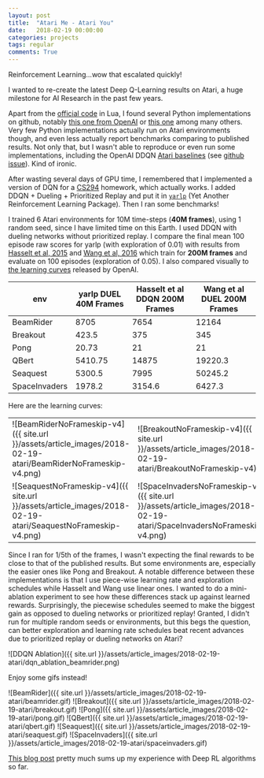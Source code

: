 ```yaml
---
layout: post
title:  "Atari Me - Atari You"
date:   2018-02-19 00:00:00
categories: projects
tags: regular
comments: True
---
```


Reinforcement Learning...wow that escalated quickly!

I wanted to re-create the latest Deep Q-Learning results on Atari, a huge milestone for AI Research in the past few years.

Apart from the [official code](https://github.com/kuz/DeepMind-Atari-Deep-Q-Learner) in Lua, I found several Python implementations on github, notably [this one from OpenAI](https://github.com/openai/baselines/tree/master/baselines/deepq) or [this one](https://github.com/ppwwyyxx/tensorpack/tree/master/examples/DeepQNetwork) among many others. Very few Python implementations actually run on Atari environments though, and even less actually report benchmarks comparing to published results. Not only that, but I wasn't able to reproduce or even run some implementations, including the OpenAI DDQN [Atari baselines](https://github.com/openai/baselines-results/blob/master/dqn_results.ipynb) (see [github issue](https://github.com/openai/baselines/issues/176)). Kind of ironic.

After wasting several days of GPU time, I remembered that I implemented a version of DQN for a [CS294](http://rll.berkeley.edu/deeprlcourse/) homework, which actually works. I added DDQN + Dueling + Prioritized Replay and put it in [`yarlp`](http://github.com/btaba/yarlp) (Yet Another Reinforcement Learning Package). Then I ran some benchmarks!

I trained 6 Atari environments for 10M time-steps (**40M frames**), using 1 random seed, since I have limited time on this Earth. I used DDQN with dueling networks without prioritized replay. I compare the final mean 100 episode raw scores for yarlp (with exploration of 0.01) with results from [Hasselt et al, 2015](https://arxiv.org/pdf/1509.06461.pdf) and [Wang et al, 2016](https://arxiv.org/pdf/1511.06581.pdf) which train for **200M frames** and evaluate on 100 episodes (exploration of 0.05). I also compared visually to [the learning curves](https://github.com/openai/baselines-results/blob/master/dqn_results.ipynb) released by OpenAI.

|env|yarlp DUEL 40M Frames|Hasselt et al DDQN 200M Frames|Wang et al DUEL 200M Frames|
|---|---|---|---|
|BeamRider|8705|7654|12164|
|Breakout|423.5|375|345|
|Pong|20.73|21|21|
|QBert|5410.75|14875|19220.3|
|Seaquest|5300.5|7995|50245.2|
|SpaceInvaders|1978.2|3154.6|6427.3|


Here are the learning curves:

|   |   |   |   |
|---|---|---|---|
|![BeamRiderNoFrameskip-v4]({{ site.url }}/assets/article_images/2018-02-19-atari/BeamRiderNoFrameskip-v4.png)|![BreakoutNoFrameskip-v4]({{ site.url }}/assets/article_images/2018-02-19-atari/BreakoutNoFrameskip-v4)|![PongNoFrameskip-v4]({{ site.url }}/assets/article_images/2018-02-19-atari/PongNoFrameskip-v4.png)|![QbertNoFrameskip-v4]({{ site.url }}/assets/article_images/2018-02-19-atari/QbertNoFrameskip-v4.png)|
|![SeaquestNoFrameskip-v4]({{ site.url }}/assets/article_images/2018-02-19-atari/SeaquestNoFrameskip-v4.png)|![SpaceInvadersNoFrameskip-v4]({{ site.url }}/assets/article_images/2018-02-19-atari/SpaceInvadersNoFrameskip-v4.png)||


Since I ran for 1/5th of the frames, I wasn't expecting the final rewards to be close to that of the published results. But some environments are, especially the easier ones like Pong and Breakout. A notable difference between these implementations is that I use piece-wise learning rate and exploration schedules while Hasselt and Wang use linear ones. I wanted to do a mini-ablation experiment to see how these differences stack up against learned rewards. Surprisingly, the piecewise schedules seemed to make the biggest gain as opposed to dueling networks or prioritized replay! Granted, I didn't run for multiple random seeds or environments, but this begs the question, can better exploration and learning rate schedules beat recent advances due to prioritized replay or dueling networks on Atari?

![DDQN Ablation]({{ site.url }}/assets/article_images/2018-02-19-atari/dqn_ablation_beamrider.png)

Enjoy some gifs instead!

![BeamRider]({{ site.url }}/assets/article_images/2018-02-19-atari/beamrider.gif)
![Breakout]({{ site.url }}/assets/article_images/2018-02-19-atari/breakout.gif)
![Pong]({{ site.url }}/assets/article_images/2018-02-19-atari/pong.gif)
![QBert]({{ site.url }}/assets/article_images/2018-02-19-atari/qbert.gif)
![Seaquest]({{ site.url }}/assets/article_images/2018-02-19-atari/seaquest.gif)
![SpaceInvaders]({{ site.url }}/assets/article_images/2018-02-19-atari/spaceinvaders.gif)


[This blog post](https://www.alexirpan.com/2018/02/14/rl-hard.html) pretty much sums up my experience with Deep RL algorithms so far.
